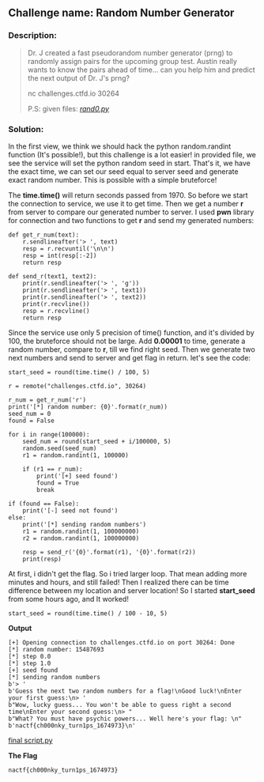 ## Challenge name:	Random Number Generator

### Description:
> Dr. J created a fast pseudorandom number generator (prng) to randomly assign pairs for the upcoming group test. Austin really wants to know the pairs ahead of time... can you help him and predict the next output of Dr. J's prng?
> 
> nc challenges.ctfd.io 30264
> 
> P.S: given files: *[rand0.py](./rand0.py)*

### Solution:

In the first view, we think we should hack the python random.randint function (It's possible!), but this challenge is a lot easier! in provided file, we see the service will set the python random seed in start. That's it, we have the exact time, we can set our seed equal to server seed and generate exact random number. This is possible with a simple bruteforce!

The **time.time()** will return seconds passed from 1970. So before we start the connection to service, we use it to get time. Then we get a number **r** from server to compare our generated number to server. I used **pwn** library for connection and two functions to get **r** and send my generated numbers:

    def get_r_num(text):
        r.sendlineafter('> ', text)
        resp = r.recvuntil('\n\n')
        resp = int(resp[:-2])
        return resp

    def send_r(text1, text2):
        print(r.sendlineafter('> ', 'g'))
        print(r.sendlineafter('> ', text1))
        print(r.sendlineafter('> ', text2))
        print(r.recvline())
        resp = r.recvline()
        return resp

Since the service use only 5 precision of time() function, and it's divided by 100, the bruteforce should not be large. Add **0.00001** to time, generate a random number, compare to **r**, till we find right seed. Then we generate two next numbers and send to server and get flag in return. let's see the code:

    start_seed = round(time.time() / 100, 5)

    r = remote("challenges.ctfd.io", 30264)

    r_num = get_r_num('r')
    print('[*] random number: {0}'.format(r_num))
    seed_num = 0
    found = False

    for i in range(100000):
        seed_num = round(start_seed + i/100000, 5)
        random.seed(seed_num)
        r1 = random.randint(1, 100000)

        if (r1 == r_num):
            print('[+] seed found')
            found = True
            break

    if (found == False):
        print('[-] seed not found')
    else:
        print('[*] sending random numbers')  
        r1 = random.randint(1, 100000000)
        r2 = random.randint(1, 100000000)

        resp = send_r('{0}'.format(r1), '{0}'.format(r2))
        print(resp)

At first, i didn't get the flag. So i tried larger loop. That mean adding more minutes and hours, and still failed! Then I realized there can be time difference between my location and server location! So I started **start_seed** from some hours ago, and It worked!

    start_seed = round(time.time() / 100 - 10, 5)

**Output**
	
    [+] Opening connection to challenges.ctfd.io on port 30264: Done
    [*] random number: 15487693
    [*] step 0.0
    [*] step 1.0
    [+] seed found
    [*] sending random numbers
    b'> '
    b'Guess the next two random numbers for a flag!\nGood luck!\nEnter your first guess:\n> '
    b"Wow, lucky guess... You won't be able to guess right a second time\nEnter your second guess:\n> "
    b"What? You must have psychic powers... Well here's your flag: \n"
    b'nactf{ch000nky_turn1ps_1674973}\n'

[final script.py](./script.py)

**The Flag**

    nactf{ch000nky_turn1ps_1674973}
